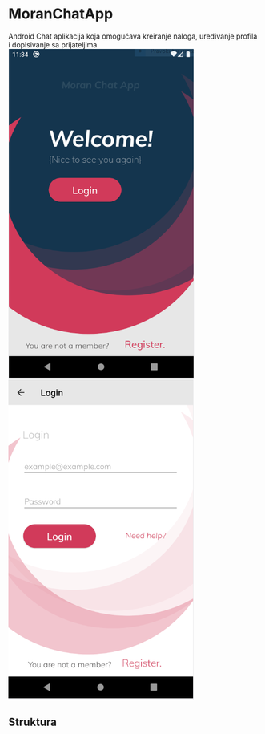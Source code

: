# MoranChatApp
Android Chat aplikacija koja omogućava kreiranje naloga, uređivanje profila i dopisivanje sa prijateljima.
![SLIKA](https://github.com/goranmaras/MoranChatApp/blob/master/SnipZaGitChatApp.PNG)
![SLIKA](https://github.com/goranmaras/MoranChatApp/blob/master/SnipZaGitChatApp2.PNG)

## Struktura
